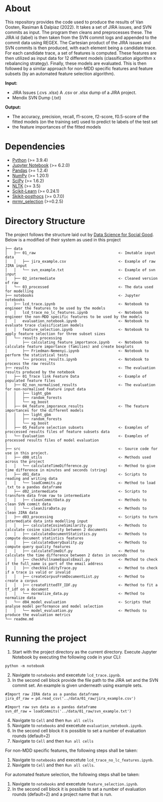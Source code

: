 # About
This repository provides the code used to produce the results of Van Oosten, Rasiman & Dalpiaz (2022). It takes a set of JIRA issues, and SVN commits as input. The program then cleans and preprocesses these. The JIRA id (label) is then taken from the SVN commit logs and appended to the commit data using REGEX. The Cartesian product of the JIRA issues and SVN commits is then produced, with each element being a candidate trace. For each candidate trace, a set of features is computed. These features are then utilized as input data for 12 different models (classification algorithm x rebalancing strategy). Finally, these models are evaluated. This is then followed by a similar approach for non-MDD specific features and feature subsets (by an automated feature selection algorithm).

**Input:**
* JIRA Issues (.cvs .xlsx)
    A .csv or .xlsx dump of a JIRA project.
* Mendix SVN Dump (.txt)

**Output:**
* The accuracy, precision, recall, f1-score, f2-score, f0.5-score of the fitted models (on the training set) used to predict te labels of the test set
* the feature importances of the fitted models

# Dependencies
* [Python](https://www.python.org/) (>= 3.9.4)
* [Jupyter Notebook](https://jupyter.org/) (>=  6.2.0)
* [Pandas](https://pandas.pydata.org/) (>=  1.2.4)
* [NumPy](https://numpy.org/) (>=  1.20.1)
* [SciPy](https://scipy.org/) (>=  1.6.2)
* [NLTK](https://www.nltk.org/) (>=  3.5)
* [Scikit-Learn](https://scikit-learn.org) (>=  0.24.1)
* [Skikit-posthocs](https://github.com/maximtrp/scikit-posthocs) (>= 0.7.0)
* [mrmr_selection](https://github.com/smazzanti/mrmr) (>=0.2.5)

# Directory Structure
The project follows the structure laid out by [Data Science for Social Good](https://github.com/dssg/hitchhikers-guide). Below is a modified of their system as used in this project
```
├── data  
│   ├── 01_raw                                      <- Imutable input data
│   │   ├── jira_example.csv                        <- Example of raw JIRA input
│   │   └── svn_example.txt                         <- Example of svn input
│   ├── 02_intermediate                             <- Cleaned version of raw
│   └── 03_processed                                <- The data used for modelling 
├── notebooks                                       <- Jupyter notebooks
│   ├── lcd_trace.ipynb                             <- Notebook to engineer the features to be used by the models
│   │   lcd_trace_no_lc_features.ipynb              <- Notebook to engineer the non-MDD specific features to be used by the models
│   │   evaluation_notebook.ipynb                   <- Notebook to evaluate trace classification models
│   │   feature_selection.ipynb                     <- Notebook to apply feature selection for three subset sizes
│   └── results processing
│       ├── calculating_feature_importance.ipynb    <- Notebook to calculate feature importance (families) and create boxplots
│       ├── Friedman-Nemenyi.ipynb                  <- Notebook to perform the statistical tests
│       └── process_results.ipynb                   <- Notebook to process the raw results 
├── results                                         <- The evaluation results produced by the notebook
│   ├── 01_Trace link Feature Data                  <- Example of populated feature files
│   ├── 02_non_normalised_results                   <- The evaluation for non-normalised feature input data
│   │   ├── light_gbm              
│   │   ├── random_forests
│   │   └── xg_boost  
│   ├── 04_feature_imporance_results                <- The feature importances for the different models
│   │   ├── light_gbm              
│   │   ├── random_forests
│   │   └── xg_boost
│   ├── 05_Feature selection subsets                <- Examples of proccessed results files of feature subsets data
│   └── Evaluation                                  <- Examples of processed results files of model evaluation
│
├── src                                             <- Source code for use in this project.
│   ├── d00_utils                                   <- Methods used across the project
│   │   └── calculateTimeDifference.py              <- Method to give time difference in minutes and seconds (string)
│   ├── d01_data                                    <- Scripts to reading and writing data
│   │   └── loadCommits.py                          <- Method to load .txt to a pandas dataframe
│   ├── d02_intermediate                            <- Scripts to transform data from raw to intermediate
│   │   ├── cleanCommitData.py                      <- Methods to clean SVN commit data
│   │   └── cleanJiraData.py                        <- Methods to clean JIRA data
│   ├── d03_processing                              <- Scripts to turn intermediate data into modelling input
│   │   ├── calculateCosineSimilarity.py            <- Methods to calculate cosine similarity between 2 documents
│   │   ├── calculateDocumentStatistics.py          <- Methods to compute document statistics features
│   │   ├── calculateQueryQuality.py                <- Methods to compute query quality features
│   │   ├── calculateTimeDif.py                     <- Method to calculate the time difference between 2 dates in seconds
│   │   ├── checkFullnameEqualsEmail.py             <- Method to check if the full_name is part of the email address
│   │   ├── checkValidityTrace.py                   <- Method to check if a trace is valid or invalid
│   │   ├── createCorpusFromDocumentList.py         <- Method to create a corpus
│   │   ├── createFittedTF_IDF.py                   <- Method to fit a tf_idf on a document
│   │   └── normalize_data.py                       <- Method to normalize data
│   └── d04_model_evaluation                        <- Scripts that analyse model performance and model selection
│   │   └── model_evaluation.py                     <- Methods to produce the evaluation metrics
└── readme.md                 
```

# Running the project
1. Start with the project directory as the current directory. Execute Jupyter Notebook by executing the following code in your CLI:
```
python -m notebook
```
2. Navigate to ```notebooks``` and execetute ```lcd_trace.ipynb```.
3. In the second cell block provide the file path to the JIRA set and the SVN commit set. An example is given underneath using example sets.
```
#Import raw JIRA data as a pandas dataframe
jira_df_raw = pd.read_csv('../data/01_raw/jira_example.csv')

#Import raw svn data as a pandas dataframe
svn_df_raw = loadCommits('../data/01_raw/svn_example.txt')
```
4. Navigate to ```Cell``` and then ```Run all cells```
5. Navigate to ```notebooks``` and execetute ```evaluation_notebook.ipynb```.
6. In the second cell block it is possible to set a number of evaluation rounds (default=2)
7. Navigate to ```Cell``` and then ```Run all cells```

For non-MDD specific features, the following steps shall be taken:
1. Navigate to ```notebooks``` and execetute ```lcd_trace_no_lc_features.ipynb```.
2. Navigate to ```Cell``` and then ```Run all cells```.

For automated feature selection, the following steps shall be taken:
1. Navigate to ```notebooks``` and execetute ```feature_selection.ipynb```.
2. In the second cell block it is possible to set a number of evaluation rounds (default=2) and a project name that is run.
